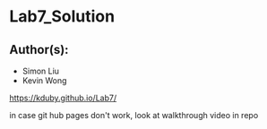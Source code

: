 # Lab7_Solution
## Author(s):
  - Simon Liu
  - Kevin Wong

https://kduby.github.io/Lab7/

in case git hub pages don't work, look at walkthrough video in repo
